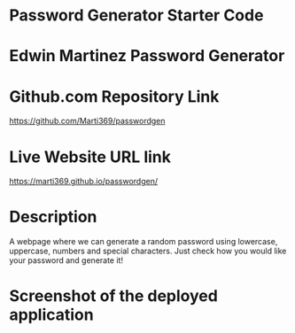 # Password Generator Starter Code

# Edwin Martinez Password Generator

# Github.com Repository Link

https://github.com/Marti369/passwordgen

# Live Website URL link

https://marti369.github.io/passwordgen/

# Description

A webpage where we can generate a random password using lowercase, uppercase, numbers and special characters.
Just check how you would like your password and generate it!

# Screenshot of the deployed application


